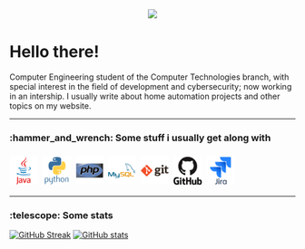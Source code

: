 <!-- Repositorio para hacer display de un README.md en el perfil de Github -->

<!-- Cabecera -->
<div id="header" align="center">
  
  <img src="https://media0.giphy.com/media/KmHueA88mFABT9GkkR/giphy.gif" width="300"/>
  
</div>

<!-- Redes sociales 
<div id="social" align="center">
  
  <a href="https://www.linkedin.com/in/alejandrofdeztrigo/" target="_blank">
    <img src="https://img.shields.io/badge/LinkedIn-blue?style=for-the-badge&logo=linkedin&logoColor=white" alt="LinkedIn"/>
  </a>
  
  <a href="https://twitter.com/alejandrofertry" target="_blank">
    <img src="https://img.shields.io/badge/Twitter-blue?style=for-the-badge&logo=twitter&logoColor=white" alt="Twitter"/>
  </a>
    
</div>
-->

<!-- Descripción y conocimientos -->
<div id="description">
  
  <h1>
     Hello there! 
  </h1>

  <p>
    Computer Engineering student of the Computer Technologies branch, with special interest in the field of development and cybersecurity; now working in an intership. I usually write about home automation projects and other topics on my website.
  </p>
  
</div>

---

<div id="languages">
  
  <h3> :hammer_and_wrench: Some stuff i usually get along with <h3>
  <img src="https://github.com/devicons/devicon/blob/master/icons/java/java-original-wordmark.svg" title="Java" alt="Java" width="50" height="50"/>&nbsp;
  <img src="https://github.com/devicons/devicon/blob/master/icons/python/python-original-wordmark.svg" title="Python" alt="Python" width="50" height="50"/>&nbsp;
  <img src="https://github.com/devicons/devicon/blob/master/icons/php/php-original.svg" title="PHP" alt="PHP" width="50" height="50"/>&nbsp;
  <img src="https://github.com/devicons/devicon/blob/master/icons/mysql/mysql-original-wordmark.svg" title="MySQL/PLSQL" alt="MySQL/PLSQL" width="50" height="50"/>&nbsp;
  <img src="https://github.com/devicons/devicon/blob/master/icons/git/git-original-wordmark.svg" title="Git" alt="Git" width="50" height="50"/>&nbsp;
  <img src="https://github.com/devicons/devicon/blob/master/icons/github/github-original-wordmark.svg" title="Github" alt="Github" width="50" height="50"/>&nbsp;
  <img src="https://github.com/devicons/devicon/blob/master/icons/jira/jira-original-wordmark.svg" title="Jira" alt="Jira" width="50" height="50"/>&nbsp;
   
</div>

---
    
<!-- Detalles -->
<h3> :telescope: Some stats </h3>
    
[![GitHub Streak](https://github-readme-streak-stats.herokuapp.com/?user=fertry&theme=dark&hide_border=true)](https://git.io/streak-stats)
[![GitHub stats](https://github-readme-stats.vercel.app/api?username=fertry&theme=dark&hide_border=true)](https://github.com/anuraghazra/github-readme-stats)
  
<!--
This is the end mah friend.

       .__(.)< (MEOW)
        \___) 

-->

